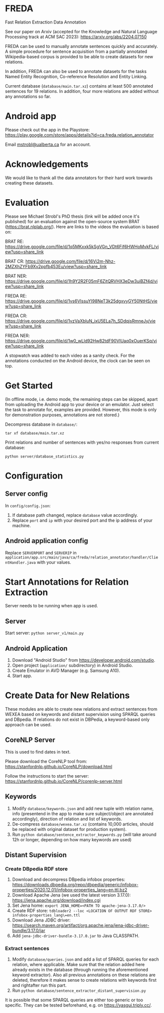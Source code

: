# FREDA

Fast Relation Extraction Data Annotation

See our paper on Arxiv (accepted for the Knowledge and Natural Language Processing track at ACM SAC
2023): https://arxiv.org/abs/2204.07150

FREDA can be used to manually annotate sentences quickly and accurately. A simple procedure for sentence acquisition from a partially annotated Wikipedia-based corpus is provided to be able to create datasets for new relations.

In addition, FREDA can also be used to annotate datasets for the tasks Named Entity Recognition, Co-reference Resolution and Entity Linking.

Current database (`database/main.tar.xz`) contains at least 500 annotated sentences for 19 relations. In addition, four more relations are added without any annotations so far.

# Android app

Please check out the app in the Playstore: https://play.google.com/store/apps/details?id=ca.freda.relation_annotator

Email mstrobl@ualberta.ca for an account.

# Acknowledgements

We would like to thank all the data annotators for their hard work towards creating these datasets.

# Evaluation 

Please see Michael Strobl's PhD thesis (link will be added once it's published) for an evaluation against the open-source system BRAT (https://brat.nlplab.org/). Here are links to the videos the evaluation is based on:

BRAT RE: https://drive.google.com/file/d/1q5MKxxk5kSgVGn_VDt6Fif6HWHoMvkFL/view?usp=share_link

BRAT CR: https://drive.google.com/file/d/16Vi2m-Nhz-2MZXhZYFb9Xv2ppfb453Eu/view?usp=share_link

BRAT NER: https://drive.google.com/file/d/1h9Y2R2F05mF6ZitQRVHX3eDw3uiBZf4d/view?usp=share_link

FREDA RE: https://drive.google.com/file/d/1vs6VIssuYI98NeT3k25dgxvyGY50NtHS/view?usp=share_link

FREDA CR: https://drive.google.com/file/d/1vzVaXbluN_ixU5ELa7h_SDdqjsRmneJy/view?usp=share_link

FREDA NER: https://drive.google.com/file/d/1w0_wLld92Hw82tdF90VIUaq0xOuerKSq/view?usp=share_link

A stopwatch was added to each video as a sanity check. For the annotations conducted on the Android device, the clock can be seen on top.

# Get Started

(In offline mode, i.e. demo mode, the remaining steps can be skipped, apart from uploading the Android app to your device or an emulator. Just select the task to annotate for, examples are provided. However, this mode is only for demonstration purposes, annotations are not stored.)

Decompress database in `database/`:

`tar xf database/main.tar.xz`

Print relations and number of sentences with yes/no responses from current database:

`python server/database_statistics.py`

# Configuration

## Server config

In `config/config.json`:

1. If database path changed, replace `database` value accordingly.
2. Replace `port` and `ip` with your desired port and the ip address of your machine.

## Android application config

Replace `SERVERPORT` and `SERVERIP` in `application/app.src/main/java/ca/freda/relation_annotator/handler/ClientHandler.java` with your values.

# Start Annotations for Relation Extraction

Server needs to be running when app is used.

## Server

Start server: `python server_v1/main.py`

## Android Application

1. Download "Android Studio" from https://developer.android.com/studio.
2. Open project (`application/` subdirectory) in Android Studio.
3. Create Emulator in AVD Manager (e.g. Samsung A10).
4. Start app.

# Create Data for New Relations

These modules are able to create new relations and extract sentences from WEXEA based on keywords and distant supervision using SPARQL queries and DBpedia. If relations do not exist in DBPedia, a keyword-based only approach can be used.

## CoreNLP Server

This is used to find dates in text.

Please download the CoreNLP tool from: https://stanfordnlp.github.io/CoreNLP/download.html

Follow the instructions to start the server: https://stanfordnlp.github.io/CoreNLP/corenlp-server.html

## Keywords

1. Modify `database/keywords.json` and add new tuple with relation name, info (presentend in the app to make sure subject/object are annotated accordingly), direction of relation and list of keywords.
2. De-compress `database/wexea.tar.xz` (contains 10,000 articles, should be replaced with original dataset for production system).
3. Run `python database/sentence_extractor_keywords.py` (will take around 12h or longer, depending on how many keywords are used)

## Distant Supervision

### Create DBpedia RDF store

1. Download and decompress DBpedia infobox properties: https://downloads.dbpedia.org/repo/dbpedia/generic/infobox-properties/2020.12.01/infobox-properties_lang=en.ttl.bz2
2. Download Apache Jena (we used the latest version 3.17.0): https://jena.apache.org/download/index.cgi
3. Set Jena home: `export JENA_HOME=<PATH TO apache-jena-3.17.0/>`
4. Create RDF store: `tdbloader2 --loc <LOCATION OF OUTPUT RDF STORE> infobox-properties_lang\=en.ttl`
5. Download Jena JDBC driver: https://search.maven.org/artifact/org.apache.jena/jena-jdbc-driver-bundle/3.17.0/jar
6. Add `jena-jdbc-driver-bundle-3.17.0.jar` to Java CLASSPATH.

### Extract sentences

1. Modify `database/queries.json` and add a list of SPARQL queries for each relation, where applicable. 
   Make sure that the relation added here already exists in the database (through running the aforementioned keyword extractor).
   Also all previous annotations on these relations are deleted, therefore it makes sense to create relations with keywords first and rightafter run this part.
2. Run `python database/sentence_extractor_distant_supervision.py`

It is possible that some SPARQL queries are either too generic or too specific. They can be tested beforehand, e.g. on https://yasgui.triply.cc/.
